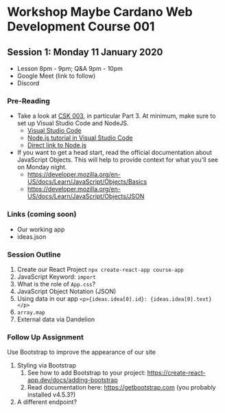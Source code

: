 # Workshop Maybe Cardano Web Development Course 001

## Session 1: Monday 11 January 2020
* Lesson 8pm - 9pm; Q&A 9pm - 10pm
* Google Meet (link to follow)
* Discord

### Pre-Reading
- Take a look at [CSK 003](https://github.com/GimbaLabs/csk-003), in particular Part 3. At minimum, make sure to set up Visual Studio Code and NodeJS.
    - [Visual Studio Code](https://code.visualstudio.com/)
    - [Node.js tutorial in Visual Studio Code](https://code.visualstudio.com/docs/nodejs/nodejs-tutorial)
    - [Direct link to Node.js](https://nodejs.org/en/download/)
- If you want to get a head start, read the official documentation about JavaScript Objects. This will help to provide context for what you'll see on Monday night.
	- https://developer.mozilla.org/en-US/docs/Learn/JavaScript/Objects/Basics 
	- https://developer.mozilla.org/en-US/docs/Learn/JavaScript/Objects/JSON

### Links (coming soon)
- Our working app
- ideas.json

### Session Outline
1. Create our React Project 
    ```npx create-react-app course-app```
2. JavaScript Keyword: ```import```
3. What is the role of ```App.css```?
4. JavaScript Object Notation (JSON)
5. Using data in our app
    ```<p>{ideas.idea[0].id}: {ideas.idea[0].text}</p>```
6. ```array.map```
7. External data via Dandelion

### Follow Up Assignment
Use Bootstrap to improve the appearance of our site
1. Styling via Bootstrap
	1. See how to add Bootstrap to your project: https://create-react-app.dev/docs/adding-bootstrap
	2. Read documentation here: https://getbootstrap.com (you probably installed v4.5.3?)
2. A different endpoint?